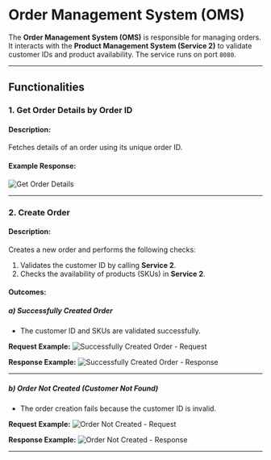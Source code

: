 # Order Management System (OMS)

The **Order Management System (OMS)** is responsible for managing orders. It interacts with the **Product Management System (Service 2)** to validate customer IDs and product availability. The service runs on port `8080`.

---

## Functionalities

### 1. Get Order Details by Order ID
#### Description:
Fetches details of an order using its unique order ID.

#### Example Response:
![Get Order Details](https://github.com/user-attachments/assets/980e1563-6706-4758-98d4-30298821c772)

---

### 2. Create Order
#### Description:
Creates a new order and performs the following checks:
1. Validates the customer ID by calling **Service 2**.
2. Checks the availability of products (SKUs) in **Service 2**.

#### Outcomes:
##### a) Successfully Created Order
- The customer ID and SKUs are validated successfully.

**Request Example:**
![Successfully Created Order - Request](https://github.com/user-attachments/assets/2d40af5e-deb8-4253-8d5d-f963918af4b8)

**Response Example:**
![Successfully Created Order - Response](https://github.com/user-attachments/assets/849fa265-2ebc-4c21-8686-ffbe234e4902)

---

##### b) Order Not Created (Customer Not Found)
- The order creation fails because the customer ID is invalid.

**Request Example:**
![Order Not Created - Request](https://github.com/user-attachments/assets/ea380615-aa59-45c1-87ca-ab0b60b49d9e)

**Response Example:**
![Order Not Created - Response](https://github.com/user-attachments/assets/ab6e1785-3174-4d7e-9867-ab3bbb5c9bc1)

---



